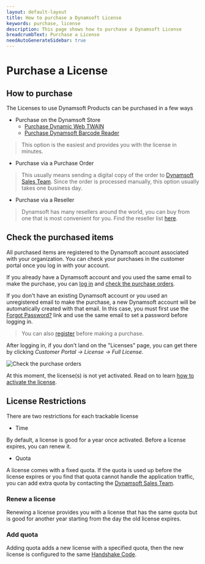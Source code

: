 ```yaml
---
layout: default-layout
title: How to purchase a Dynamsoft License
keywords: purchase, license
description: This page shows how to purchase a Dynamsoft License
breadcrumbText: Purchase a License
needAutoGenerateSidebar: true
---
```


# Purchase a License

## How to purchase

The Licenses to use Dynamsoft Products can be purchased in a few ways

* Purchase on the Dynamsoft Store
  + [Purchase Dynamic Web TWAIN](https://www.dynamsoft.com/store/dynamic-web-twain/)
  + [Purchase Dynamsoft Barcode Reader](https://www.dynamsoft.com/store/dynamsoft-barcode-reader/)

> This option is the easiest and provides you with the license in minutes.

* Purchase via a Purchase Order

> This usually means sending a digital copy of the order to [Dynamsoft Sales Team](mailto:sales@dynamsoft.com). Since the order is processed manually, this option usually takes one business day.

* Purchase via a Reseller

> Dynamsoft has many resellers around the world, you can buy from one that is most convenient for you. Find the reseller list [here](https://www.dynamsoft.com/Partner/Resellers.aspx).

## Check the purchased items

All purchased items are registered to the Dynamsoft account associated with your organization. You can check your purchases in the customer portal once you log in with your account.

If you already have a Dynamsoft account and you used the same email to make the purchase, you can [log in](https://www.dynamsoft.com/api-common/Login/Login) and [check the purchase orders](https://www.dynamsoft.com/customer/order/list).

If you don't have an existing Dynamsoft account or you used an unregistered email to make the purchase, a new Dynamsoft account will be automatically created with that email. In this case, you must first use the [Forgot Password?](https://www.dynamsoft.com/api-common/Regist/ForgotPassword) link and use the same email to set a password before logging in.

> You can also [register](https://www.dynamsoft.com/api-common/Regist/Regist) before making a purchase.

After logging in, if you don't land on the "Licenses" page, you can get there by clicking *Customer Portal -> License -> Full License*.

![Check the purchase orders]({{site.assets}}imgs/purchase-001.png)

At this moment, the license(s) is not yet activated. Read on to learn [how to activate the license]({{site.about}}activate.html).

## License Restrictions

There are two restrictions for each trackable license

* Time

By default, a license is good for a year once activated. Before a license expires, you can renew it.

* Quota

<!--TODO add quota should be doable by customer-->
A license comes with a fixed quota. If the quota is used up before the license expires or you find that quota cannot handle the application traffic, you can add extra quota by contacting the [Dynamsoft Sales Team](mailto:sales@dynamsoft.com).

### Renew a license

Renewing a license provides you with a license that has the same quota but is good for another year starting from the day the old license expires.

### Add quota

Adding quota adds a new license with a specified quota, then the new license is configured to the same [Handshake Code]({{site.about}}terms.md#handshake-code).
